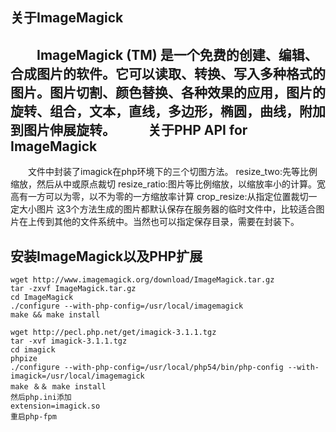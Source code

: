 关于ImageMagick
-------------

　　ImageMagick (TM) 是一个免费的创建、编辑、合成图片的软件。它可以读取、转换、写入多种格式的图片。图片切割、颜色替换、各种效果的应用，图片的旋转、组合，文本，直线，多边形，椭圆，曲线，附加到图片伸展旋转。
　　
关于PHP API for ImageMagick
-------------

　　文件中封装了imagick在php环境下的三个切图方法。
    resize_two:先等比例缩放，然后从中或原点裁切
    resize_ratio:图片等比例缩放，以缩放率小的计算。宽高有一方可以为零，以不为零的一方缩放率计算
    crop_resize:从指定位置裁切一定大小图片
    这3个方法生成的图片都默认保存在服务器的临时文件中，比较适合图片在上传到其他的文件系统中。当然也可以指定保存目录，需要在封装下。

安装ImageMagick以及PHP扩展
-------------
```
wget http://www.imagemagick.org/download/ImageMagick.tar.gz
tar -zxvf ImageMagick.tar.gz
cd ImageMagick
./configure --with-php-config=/usr/local/imagemagick
make && make install
 
wget http://pecl.php.net/get/imagick-3.1.1.tgz
tar -xvf imagick-3.1.1.tgz 
cd imagick
phpize
./configure --with-php-config=/usr/local/php54/bin/php-config --with-imagick=/usr/local/imagemagick
make ＆＆ make install
然后php.ini添加 
extension=imagick.so
重启php-fpm
```
